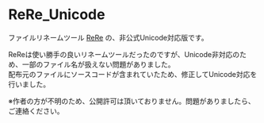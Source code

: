 # ReRe_Unicode
ファイルリネームツール [ReRe](https://www.vector.co.jp/soft/dl/win95/util/se225330.html) の、非公式Unicode対応版です。  

ReReは使い勝手の良いリネームツールだったのですが、Unicode非対応のため、一部のファイル名が扱えない問題がありました。  
配布元のファイルにソースコードが含まれていたため、修正してUnicode対応を行いました。  

※作者の方が不明のため、公開許可は頂いておりません。問題がありましたら、ご連絡ください。
